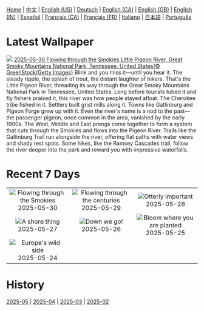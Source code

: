 [Home](../README.md) | [中文](zh-CN.md) | [English (US)](en-US.md) | [Deutsch](de-DE.md) | [English (CA)](en-CA.md) | [English (GB)](en-GB.md) | [English (IN)](en-IN.md) | [Español](es-ES.md) | [Français (CA)](fr-CA.md) | [Français (FR)](fr-FR.md) | [Italiano](it-IT.md) | [日本語](ja-JP.md) | [Português](pt-BR.md)

# Latest Wallpaper
![](https://www.bing.com/th?id=OHR.LittlePigeonRiver_EN-IN3037578886_UHD.jpg)
[2025-05-30 Flowing through the Smokies Little Pigeon River, Great Smoky Mountains National Park, Tennessee, United States(© GreenStock/Getty Images)](https://www.bing.com/th?id=OHR.LittlePigeonRiver_EN-IN3037578886_UHD.jpg)
Blink and you miss it—until you hear it. The steady ripple, the splash of trout, the distant laughter of hikers. That's the Little Pigeon River, threading its way through the Great Smoky Mountains National Park in Tennessee, United States. Long before tourists tubed it and fly fishers praised it, this river was how people stayed afloat. The Cherokee tribe fished in it. Settlers built grist mills along it. Towns like Gatlinburg and Pigeon Forge grew up with it. Even the river's name is a nod to the past—the passenger pigeon, once common in the area, vanished by the early 1900s. The West, Middle and East prongs come together to form a system that cuts through the Smokies and flows into the Pigeon River. Trails like the Gatlinburg Trail run alongside the river, offering flat paths with water views and shady rest spots. Some hikes, like the Ramsey Cascades trail, follow the river deeper into the park and reward you with impressive waterfalls.

# Recent 7 Days
|  |  |  |
|:---:|:---:|:---:|
| ![](https://www.bing.com/th?id=OHR.LittlePigeonRiver_EN-IN3037578886_400x240.jpg "Flowing through the Smokies") 2025-05-30 | ![](https://www.bing.com/th?id=OHR.MiravetSpain_EN-IN8368542648_400x240.jpg "Flowing through the centuries") 2025-05-29 | ![](https://www.bing.com/th?id=OHR.KelpOtter_EN-IN0989850469_400x240.jpg "Otterly important") 2025-05-28 |
| ![](https://www.bing.com/th?id=OHR.MonaValePool_EN-IN8062779367_400x240.jpg "A shore thing") 2025-05-27 | ![](https://www.bing.com/th?id=OHR.AgrasenKiBaoli_EN-IN6234444944_400x240.jpg "Down we go!") 2025-05-26 | ![](https://www.bing.com/th?id=OHR.ButchartFlowers_EN-IN7712993064_400x240.jpg "Bloom where you are planted") 2025-05-25 |
| ![](https://www.bing.com/th?id=OHR.JotunheimenPark_EN-IN7530347754_400x240.jpg "Europe's wild side") 2025-05-24 |  |  |

# History
[2025-05](../archives/wallpaper/en-IN/w_2025_05.md) | [2025-04](../archives/wallpaper/en-IN/w_2025_04.md) | [2025-03](../archives/wallpaper/en-IN/w_2025_03.md) | [2025-02](../archives/wallpaper/en-IN/w_2025_02.md)
